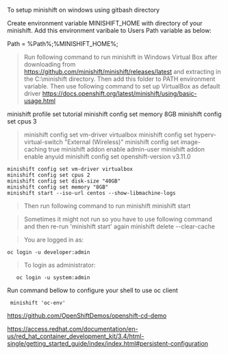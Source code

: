 To setup minishift on windows using gitbash directory

Create environment variable MINISHIFT_HOME with directory of your minishift.
Add this environment varibale to Users Path variable as below:

Path = %Path%;%MINISHIFT_HOME%\;

> Run following command to run minishift in Windows Virtual Box after downloading from https://github.com/minishift/minishift/releases/latest and extracting in the C:\minishift directory.
> Then add this folder to PATH environment variable. Then use following command to set up VirtualBox as default driver
https://docs.openshift.org/latest/minishift/using/basic-usage.html

minishift profile set tutorial
minishift config set memory 8GB
minishift config set cpus 3
> minishift config set vm-driver virtualbox
minishift config set hyperv-virtual-switch "External (Wireless)"
minishift config set image-caching true
minishift addon enable admin-user
minishift addon enable anyuid
minishift config set openshift-version v3.11.0

```
minishift config set vm-driver virtualbox
minishift config set cpus 2
minishift config set disk-size "40GB"
minishift config set memory "8GB"
minishift start --iso-url centos --show-libmachine-logs

```
> Then run following command to run minishift
minishift start

> Sometimes it might not run so you have to use following command and then re-run 'minishift start' again
minishift delete --clear-cache

> You are logged in as:
```
oc login -u developer:admin
```
> To login as administrator:
```
   oc login -u system:admin
```
Run command bellow to configure your shell to use oc client
```
 minishift 'oc-env'
```
https://github.com/OpenShiftDemos/openshift-cd-demo

https://access.redhat.com/documentation/en-us/red_hat_container_development_kit/3.4/html-single/getting_started_guide/index/index.html#persistent-configuration
